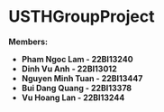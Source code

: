 # USTHGroupProject

**Members:**
* **Pham Ngoc Lam - 22BI13240**
* **Dinh Vu Anh - 22BI13012**
* **Nguyen Minh Tuan - 22BI13447**
* **Bui Dang Quang - 22BI13378**
* **Vu Hoang Lan - 22BI13244**